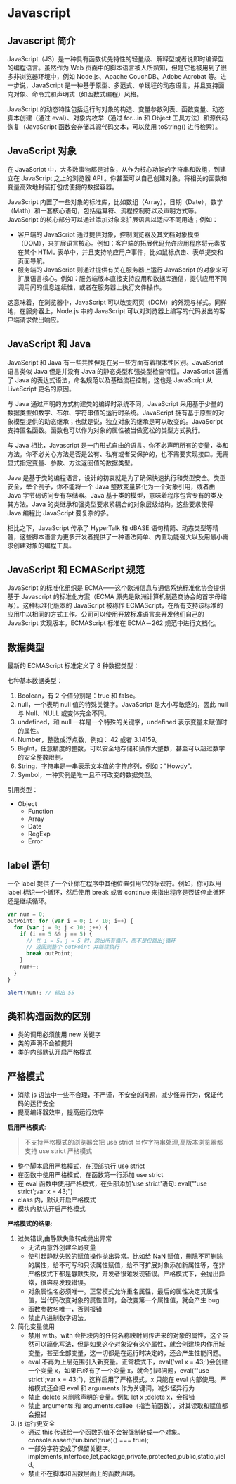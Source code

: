 # Javascript

## Javascript 简介

JavaScript（JS）是一种具有函数优先特性的轻量级、解释型或者说即时编译型的编程语言。虽然作为 Web 页面中的脚本语言被人所熟知，但是它也被用到了很多非浏览器环境中，例如 Node.js、Apache CouchDB、Adobe Acrobat 等。进一步说，JavaScript 是一种基于原型、多范式、单线程的动态语言，并且支持面向对象、命令式和声明式（如函数式编程）风格。

JavaScript 的动态特性包括运行时对象的构造、变量参数列表、函数变量、动态脚本创建（通过 eval）、对象内枚举（通过 for...in 和 Object 工具方法）和源代码恢复（JavaScript 函数会存储其源代码文本，可以使用 toString() 进行检索）。

## JavaScript 对象

在 JavaScript 中，大多数事物都是对象，从作为核心功能的字符串和数组，到建立在 JavaScript 之上的浏览器 API 。你甚至可以自己创建对象，将相关的函数和变量高效地封装打包成便捷的数据容器。

JavaScript 内置了一些对象的标准库，比如数组（Array），日期（Date），数学（Math）和一套核心语句，包括运算符、流程控制符以及声明方式等。JavaScript 的核心部分可以通过添加对象来扩展语言以适应不同用途；例如：

- 客户端的 JavaScript 通过提供对象，控制浏览器及其文档对象模型（DOM），来扩展语言核心。例如：客户端的拓展代码允许应用程序将元素放在某个 HTML 表单中，并且支持响应用户事件，比如鼠标点击、表单提交和页面导航。
- 服务端的 JavaScript 则通过提供有关在服务器上运行 JavaScript 的对象来可扩展语言核心。例如：服务端版本直接支持应用和数据库通信，提供应用不同调用间的信息连续性，或者在服务器上执行文件操作。

这意味着，在浏览器中，JavaScript 可以改变网页（DOM）的外观与样式。同样地，在服务器上，Node.js 中的 JavaScript 可以对浏览器上编写的代码发出的客户端请求做出响应。

## JavaScript 和 Java

JavaScript 和 Java 有一些共性但是在另一些方面有着根本性区别。JavaScript 语言类似 Java 但是并没有 Java 的静态类型和强类型检查特性。JavaScript 遵循了 Java 的表达式语法，命名规范以及基础流程控制，这也是 JavaScript 从 LiveScript 更名的原因。

与 Java 通过声明的方式构建类的编译时系统不同，JavaScript 采用基于少量的数据类型如数字、布尔、字符串值的运行时系统。JavaScript 拥有基于原型的对象模型提供的动态继承；也就是说，独立对象的继承是可以改变的。JavaScript 支持匿名函数。函数也可以作为对象的属性被当做宽松的类型方式执行。

与 Java 相比，Javascript 是一门形式自由的语言。你不必声明所有的变量，类和方法。你不必关心方法是否是公有、私有或者受保护的，也不需要实现接口。无需显式指定变量、参数、方法返回值的数据类型。

Java 是基于类的编程语言，设计的初衷就是为了确保快速执行和类型安全。类型安全，举个例子，你不能将一个 Java 整数变量转化为一个对象引用，或者由 Java 字节码访问专有存储器。Java 基于类的模型，意味着程序包含专有的类及其方法。Java 的类继承和强类型要求紧耦合的对象层级结构。这些要求使得 Java 编程比 JavaScript 要复杂的多。

相比之下，JavaScript 传承了 HyperTalk 和 dBASE 语句精简、动态类型等精髓，这些脚本语言为更多开发者提供了一种语法简单、内置功能强大以及用最小需求创建对象的编程工具。

## JavaScript 和 ECMAScript 规范

JavaScript 的标准化组织是 ECMA——这个欧洲信息与通信系统标准化协会提供基于 Javascript 的标准化方案（ECMA 原先是欧洲计算机制造商协会的首字母缩写）。这种标准化版本的 JavaScript 被称作 ECMAScript，在所有支持该标准的应用中以相同的方式工作。公司可以使用开放标准语言来开发他们自己的 JavaScript 实现版本。ECMAScript 标准在 ECMA－262 规范中进行文档化。

## 数据类型

最新的 ECMAScript 标准定义了 8 种数据类型：

七种基本数据类型：

1. Boolean，有 2 个值分别是：true 和 false。
2. null，一个表明 null 值的特殊关键字。JavaScript 是大小写敏感的，因此 null 与 Null、NULL 或变体完全不同。
3. undefined，和 null 一样是一个特殊的关键字，undefined 表示变量未赋值时的属性。
4. Number，整数或浮点数，例如： 42 或者 3.14159。
5. BigInt，任意精度的整数，可以安全地存储和操作大整数，甚至可以超过数字的安全整数限制。
6. String，字符串是一串表示文本值的字符序列，例如："Howdy"。
7. Symbol，一种实例是唯一且不可改变的数据类型。

引用类型：

- Object
  - Function
  - Array
  - Date
  - RegExp
  - Error

## label 语句

一个 label 提供了一个让你在程序中其他位置引用它的标识符。例如，你可以用 label 标识一个循环，然后使用 break 或者 continue 来指出程序是否该停止循环还是继续循环。

```js
var num = 0;
outPoint: for (var i = 0; i < 10; i++) {
  for (var j = 0; j < 10; j++) {
    if (i == 5 && j == 5) {
      // 在 i = 5，j = 5 时，跳出所有循环，而不是仅跳出j循环
      // 返回到整个 outPoint 并继续执行
      break outPoint;
    }
    num++;
  }
}

alert(num); // 输出 55
```

## 类和构造函数的区别

- 类的调用必须使用 new 关键字
- 类的声明不会被提升
- 类的内部默认开启严格模式

## 严格模式

- 消除 js 语法中一些不合理，不严谨，不安全的问题，减少怪异行为，保证代码的运行安全
- 提高编译器效率，提高运行效率

**启用严格模式**:

> 不支持严格模式的浏览器会把 use strict 当作字符串处理,高版本浏览器都支持 use strict 严格模式

- 整个脚本启用严格模式，在顶部执行 use strict
- 在函数中使用严格模式，在函数第一行添加 use strict
- 在 eval 函数中使用严格模式，在头部添加'use strict'语句: eval("'use strict';var x = 43;")
- class 内，默认开启严格模式
- 模块内默认开启严格模式

**严格模式的结果**:

1. 过失错误,由静默失败转成抛出异常
   - 无法再意外创建全局变量
   - 使引起静默失败的赋值操作抛出异常。比如给 NaN 赋值，删除不可删除的属性，给不可写和只读属性赋值，给不可扩展对象添加新属性等，在非严格模式下都是静默失败，开发者很难发现错误。严格模式下，会抛出异常，很容易发现错误。
   - 对象属性名必须唯一。正常模式允许重名属性，最后的属性决定其属性值，当代码改变对象的属性值时，会改变第一个属性值，就会产生 bug
   - 函数参数名唯一，否则报错
   - 禁止八进制数字语法。
2. 简化变量使用
   - 禁用 with。with 会把块内的任何名称映射到传进来的对象的属性，这个虽然可以简化写法，但是如果这个对象没有这个属性，就会创建块内作用域变量，甚至全部变量，这一切都是在运行时决定的，还会产生性能问题。
   - eval 不再为上层范围引入新变量。正常模式下，eval('val x = 43;')会创建一个变量 x，如果已经有了一个变量 x，就会引起问题，eval("'use strict';var x = 43;")，这样启用了严格模式，x 只能在 eval 内部使用。严格模式还会把 eval 和 arguments 作为关键词，减少怪异行为
   - 禁止 delete 来删除声明的变量。例如 let x ;delete x，会报错
   - 禁止 arguments 和 arguments.callee（指当前函数），对其读取和赋值都会报错
3. js 运行更安全
   - 通过 this 传递给一个函数的值不会被强制转成一个对象。console.assert(fun.bind(true)() === true);
   - 一部分字符变成了保留关键字。implements,interface,let,package,private,protected,public,static,yield。
   - 禁止不在脚本和函数层面上的函数声明。
